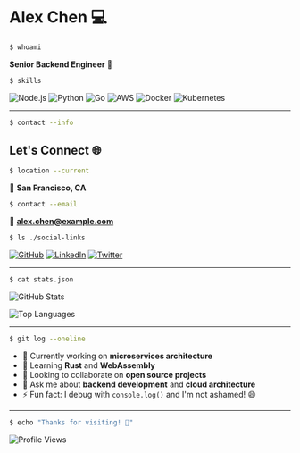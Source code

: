 # Alex Chen 💻

```bash
$ whoami
```
**Senior Backend Engineer** 🚀

```bash
$ skills
```
![Node.js](https://img.shields.io/badge/Node.js-339933?style=for-the-badge&logo=nodedotjs&logoColor=white)
![Python](https://img.shields.io/badge/Python-3776AB?style=for-the-badge&logo=python&logoColor=white)
![Go](https://img.shields.io/badge/Go-00ADD8?style=for-the-badge&logo=go&logoColor=white)
![AWS](https://img.shields.io/badge/AWS-232F3E?style=for-the-badge&logo=amazon-aws&logoColor=white)
![Docker](https://img.shields.io/badge/Docker-2496ED?style=for-the-badge&logo=docker&logoColor=white)
![Kubernetes](https://img.shields.io/badge/Kubernetes-326CE5?style=for-the-badge&logo=kubernetes&logoColor=white)

---

```bash
$ contact --info
```
## Let's Connect 🌐

```bash
$ location --current
```
📍 **San Francisco, CA**

```bash
$ contact --email
```
📧 **alex.chen@example.com**

```bash
$ ls ./social-links
```
[![GitHub](https://img.shields.io/badge/GitHub-100000?style=for-the-badge&logo=github&logoColor=white)](https://github.com/alexchen)
[![LinkedIn](https://img.shields.io/badge/LinkedIn-0077B5?style=for-the-badge&logo=linkedin&logoColor=white)](https://linkedin.com/in/alexchen)
[![Twitter](https://img.shields.io/badge/X-000000?style=for-the-badge&logo=x&logoColor=white)](https://twitter.com/alexchen)

---

```bash
$ cat stats.json
```

![GitHub Stats](https://github-readme-stats.vercel.app/api?username=alexchen&show_icons=true&theme=dark&bg_color=0d1117&text_color=00ff88&icon_color=00ff88&title_color=ffffff)

![Top Languages](https://github-readme-stats.vercel.app/api/top-langs/?username=alexchen&layout=compact&theme=dark&bg_color=0d1117&text_color=00ff88&title_color=ffffff)

---

```bash
$ git log --oneline
```
- 🔭 Currently working on **microservices architecture**
- 🌱 Learning **Rust** and **WebAssembly**
- 👯 Looking to collaborate on **open source projects**
- 💬 Ask me about **backend development** and **cloud architecture**
- ⚡ Fun fact: I debug with `console.log()` and I'm not ashamed! 😄

---

```bash
$ echo "Thanks for visiting! 👋"
```

![Profile Views](https://komarev.com/ghpvc/?username=alexchen&color=00ff88&style=flat-square&label=Profile+Views)

